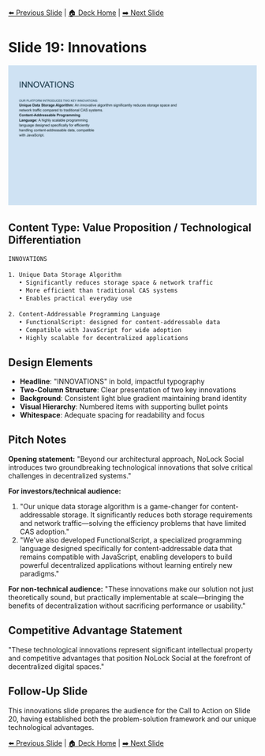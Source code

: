 <!-- Navigation Header -->
[⬅️ Previous Slide](slide18.md) | [🏠 Deck Home](../README.md) | [➡️ Next Slide](slide20.md)

# Slide 19: Innovations

![Innovations](../images/slide19.png)

## Content Type: Value Proposition / Technological Differentiation

```
INNOVATIONS

1. Unique Data Storage Algorithm
   • Significantly reduces storage space & network traffic
   • More efficient than traditional CAS systems
   • Enables practical everyday use

2. Content-Addressable Programming Language
   • FunctionalScript: designed for content-addressable data
   • Compatible with JavaScript for wide adoption
   • Highly scalable for decentralized applications
```

## Design Elements

- **Headline**: "INNOVATIONS" in bold, impactful typography
- **Two-Column Structure**: Clear presentation of two key innovations
- **Background**: Consistent light blue gradient maintaining brand identity
- **Visual Hierarchy**: Numbered items with supporting bullet points
- **Whitespace**: Adequate spacing for readability and focus

## Pitch Notes

**Opening statement:**
"Beyond our architectural approach, NoLock Social introduces two groundbreaking technological innovations that solve critical challenges in decentralized systems."

**For investors/technical audience:**
1. "Our unique data storage algorithm is a game-changer for content-addressable storage. It significantly reduces both storage requirements and network traffic—solving the efficiency problems that have limited CAS adoption."
2. "We've also developed FunctionalScript, a specialized programming language designed specifically for content-addressable data that remains compatible with JavaScript, enabling developers to build powerful decentralized applications without learning entirely new paradigms."

**For non-technical audience:**
"These innovations make our solution not just theoretically sound, but practically implementable at scale—bringing the benefits of decentralization without sacrificing performance or usability."

## Competitive Advantage Statement

"These technological innovations represent significant intellectual property and competitive advantages that position NoLock Social at the forefront of decentralized digital spaces."

## Follow-Up Slide

This innovations slide prepares the audience for the Call to Action on Slide 20, having established both the problem-solution framework and our unique technological advantages.

<!-- Navigation Footer -->
[⬅️ Previous Slide](slide18.md) | [🏠 Deck Home](../README.md) | [➡️ Next Slide](slide20.md)